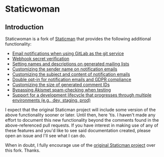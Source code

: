 # Staticwoman

## Introduction

Staticwoman is a fork of [Staticman](https://github.com/eduardoboucas/staticman) that provides the following additional functionality:

- [Email notifications when using GitLab as the git service](https://github.com/hispanic/staticwoman/pull/1)
- [Webhook secret verification](https://github.com/hispanic/staticwoman/pull/1)
- [Setting names and descriptions on generated mailing lists](https://github.com/hispanic/staticwoman/pull/2)
- [Customizing the sender name on notification emails](https://github.com/hispanic/staticwoman/pull/3)
- [Customizing the subject and content of notification emails](https://github.com/hispanic/staticwoman/pull/4)
- [Double opt-in for notification emails and GDPR compliance](https://github.com/hispanic/staticwoman/pull/6)
- [Customizing the size of generated comment IDs](https://github.com/hispanic/staticwoman/pull/9)
- [Bypassing Akismet spam-checking when testing](https://github.com/hispanic/staticwoman/pull/10)
- [Support for a development lifecycle that progresses through multiple environments (e.g., dev, staging, prod)](https://github.com/hispanic/staticwoman/pull/11)

I expect that the original Staticman project will include some version of the above functionality sooner or later. Until then, here 'tis. I haven't made any effort to document this new functionality beyond the comments found in the above-referenced pull requests. If you have interest in making use of any of these features and you'd like to see said documentation created, please open an issue and I'll see what I can do. 

When in doubt, I fully encourage use of the [original Staticman project](https://github.com/eduardoboucas/staticman) over this fork. Thanks.

